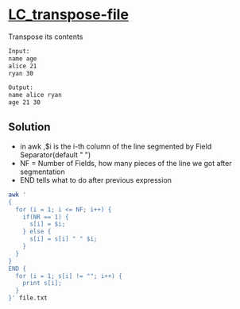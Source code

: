 # [LC_transpose-file](https://leetcode.com/problems/transpose-file)

Transpose its contents


```txt
Input:
name age
alice 21
ryan 30

Output:
name alice ryan
age 21 30
```

## Solution

* in awk ,$i is the i-th column of the line segmented by Field Separator(default " ")
* NF = Number of Fields, how many pieces of the line we got after segmentation
* END tells what to do after previous expression

```sh
awk '
{
  for (i = 1; i <= NF; i++) {
    if(NR == 1) {
      s[i] = $i;
    } else {
      s[i] = s[i] " " $i;
    }
  }
}
END {
  for (i = 1; s[i] != ""; i++) {
    print s[i];
  }
}' file.txt
```
